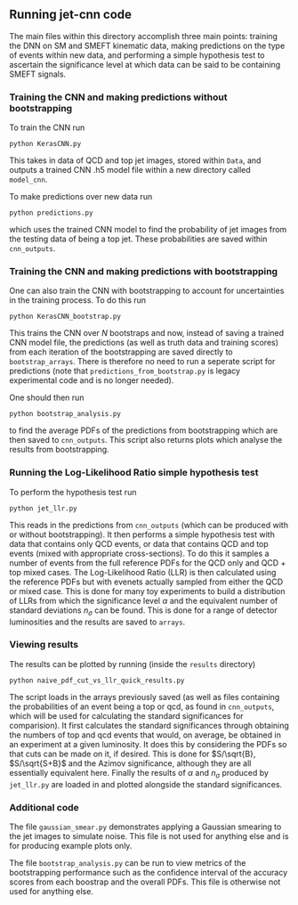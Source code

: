 ## Running jet-cnn code

The main files within this directory accomplish three main points: training the DNN on SM and SMEFT kinematic data, making predictions on the type of events within new data, and performing a simple hypothesis test to ascertain the significance level at which data can be said to be containing SMEFT signals. 

### Training the CNN and making predictions without bootstrapping

To train the CNN run 
```
python KerasCNN.py
```
This takes in data of QCD and top jet images, stored within `Data`, and outputs a trained CNN .h5 model file within a new directory called `model_cnn`.

To make predictions over new data run
```
python predictions.py
```
which uses the trained CNN model to find the probability of jet images from the testing data of being a top jet. These probabilities are saved within `cnn_outputs`.

### Training the CNN and making predictions with bootstrapping

One can also train the CNN with bootstrapping to account for uncertainties in the training process. To do this run
```
python KerasCNN_bootstrap.py
```
This trains the CNN over $N$ bootstraps and now, instead of saving a trained CNN model file, the predictions (as well as truth data and training scores) from each iteration of the bootstrapping are saved directly to `bootstrap_arrays`. There is therefore no need to run a seperate script for predictions (note that `predictions_from_bootstrap.py` is legacy experimental code and is no longer needed).

One should then run
```
python bootstrap_analysis.py
```
to find the average PDFs of the predictions from bootstrapping which are then saved to `cnn_outputs`. This script also returns plots which analyse the results from bootstrapping.

### Running the Log-Likelihood Ratio simple hypothesis test

To perform the hypothesis test run
```
python jet_llr.py
```
This reads in the predictions from `cnn_outputs` (which can be produced with or without bootstrapping). It then performs a simple hypothesis test with data that contains only QCD events, or data that contains QCD and top events (mixed with appropriate cross-sections). To do this it samples a number of events from the full reference PDFs for the QCD only and QCD + top mixed cases. The Log-Likelihood Ratio (LLR) is then calculated using the reference PDFs but with evenets actually sampled from either the QCD or mixed case. This is done for many toy experiments to build a distribution of LLRs from which the significance level $\alpha$ and the equivalent number of standard deviations $n_\sigma$ can be found. This is done for a range of detector luminosities and the results are saved to `arrays`.

### Viewing results

The results can be plotted by running (inside the `results` directory)
```
python naive_pdf_cut_vs_llr_quick_results.py
```
The script loads in the arrays previously saved (as well as files containing the probabilities of an event being a top or qcd, as found in `cnn_outputs`, which will be used for calculating the standard significances for comparision). It first calculates the standard significances through obtaining the numbers of top and qcd events that would, on average, be obtained in an experiment at a given luminosity. It does this by considering the PDFs so that cuts can be made on it, if desired. This is done for $S/\sqrt{B}, $S/\sqrt{S+B}$ and the Azimov significance, although they are all essentially equivalent here. Finally the results of $\alpha$ and $n_\sigma$ produced by `jet_llr.py` are loaded in and plotted alongside the standard significances.

### Additional code

The file `gaussian_smear.py` demonstrates applying a Gaussian smearing to the jet images to simulate noise. This file is not used for anything else and is for producing example plots only.

The file `bootstrap_analysis.py` can be run to view metrics of the bootstrapping performance such as the confidence interval of the accuracy scores from each boostrap and the overall PDFs. This file is otherwise not used for anything else.
